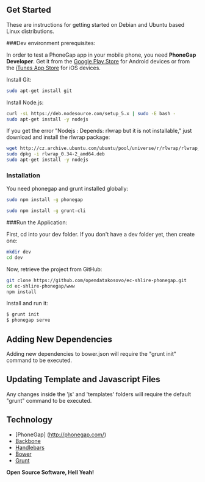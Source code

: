 
## Get Started
These are instructions for getting started on Debian and Ubuntu based Linux distributions.

###Dev environment prerequisites:

In order to test a PhoneGap app in your mobile phone, you need **PhoneGap Developer**. Get it from the [Google Play Store](https://play.google.com/store/apps/details?id=com.adobe.phonegap.app) for Android devices or from the [iTunes App Store](https://itunes.apple.com/app/id843536693) for iOS devices.

Install Git:
```sh
sudo apt-get install git
```

Install Node.js:
```sh
curl -sL https://deb.nodesource.com/setup_5.x | sudo -E bash -
sudo apt-get install -y nodejs
```

If you get the error "Nodejs : Depends: rlwrap but it is not installable," just download and install the rlwrap package:
```sh
wget http://cz.archive.ubuntu.com/ubuntu/pool/universe/r/rlwrap/rlwrap_0.34-2_amd64.deb
sudo dpkg -i rlwrap_0.34-2_amd64.deb
sudo apt-get install -y nodejs
```

 
### Installation

You need phonegap and grunt installed globally:

```sh
sudo npm install -g phonegap
```

```sh
sudo npm install -g grunt-cli
```

###Run the Application:

First, cd into your dev folder. If you don't have a dev folder yet, then create one:
```sh
mkdir dev
cd dev
```

Now, retrieve the project from GitHub:
```sh
git clone https://github.com/opendatakosovo/ec-shlire-phonegap.git
cd ec-shlire-phonegap/www
npm install
```

Install and run it:
```sh
$ grunt init
$ phonegap serve
```

## Adding New Dependencies
Adding new dependencies to bower.json will require the "grunt init" command to be executed.

## Updating Template and Javascript Files
Any changes inside the 'js' and 'templates' folders will require the default "grunt" command to be executed.

## Technology
- [PhoneGap] (http://phonegap.com/)
- [Backbone](http://backbonejs.org/)
- [Handlebars](http://handlebarsjs.com/)
- [Bower](http://bower.io/)
- [Grunt](http://gruntjs.com/)

**Open Source Software, Hell Yeah!**
